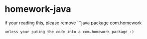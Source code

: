 # homework-java
if your reading this, please remove ```java
package com.homework
```
unless your puting the code into a com.homework package :)
